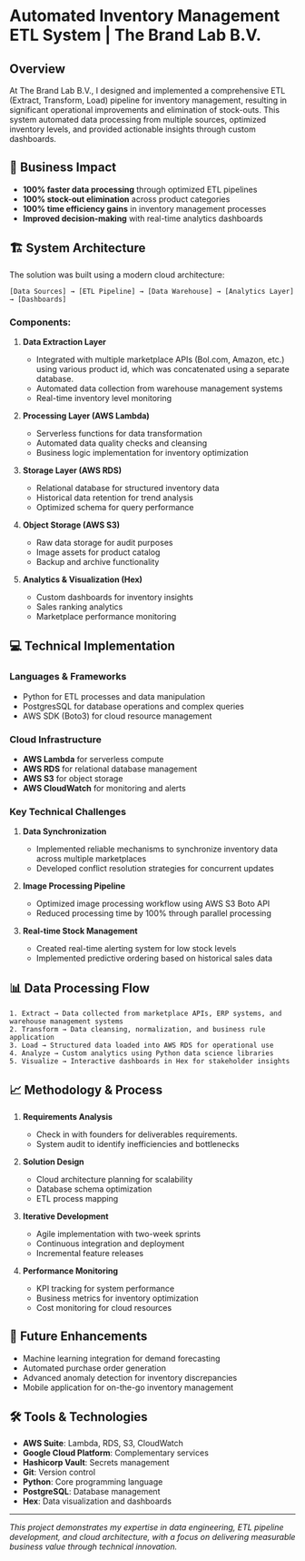 # Automated Inventory Management ETL System | The Brand Lab B.V.

## Overview
At The Brand Lab B.V., I designed and implemented a comprehensive ETL (Extract, Transform, Load) pipeline for inventory management, resulting in significant operational improvements and elimination of stock-outs. This system automated data processing from multiple sources, optimized inventory levels, and provided actionable insights through custom dashboards.

## 🚀 Business Impact

- **100% faster data processing** through optimized ETL pipelines
- **100% stock-out elimination** across product categories
- **100% time efficiency gains** in inventory management processes
- **Improved decision-making** with real-time analytics dashboards

## 🏗️ System Architecture

The solution was built using a modern cloud architecture:

```
[Data Sources] → [ETL Pipeline] → [Data Warehouse] → [Analytics Layer] → [Dashboards]
```

### Components:

1. **Data Extraction Layer**
   - Integrated with multiple marketplace APIs (Bol.com, Amazon, etc.) using various product id, which was concatenated using a separate database.
   - Automated data collection from warehouse management systems
   - Real-time inventory level monitoring

2. **Processing Layer (AWS Lambda)**
   - Serverless functions for data transformation
   - Automated data quality checks and cleansing
   - Business logic implementation for inventory optimization

3. **Storage Layer (AWS RDS)**
   - Relational database for structured inventory data
   - Historical data retention for trend analysis
   - Optimized schema for query performance

4. **Object Storage (AWS S3)**
   - Raw data storage for audit purposes
   - Image assets for product catalog
   - Backup and archive functionality

5. **Analytics & Visualization (Hex)**
   - Custom dashboards for inventory insights
   - Sales ranking analytics
   - Marketplace performance monitoring

## 💻 Technical Implementation

### Languages & Frameworks
- Python for ETL processes and data manipulation
- PostgresSQL for database operations and complex queries
- AWS SDK (Boto3) for cloud resource management

### Cloud Infrastructure
- **AWS Lambda** for serverless compute
- **AWS RDS** for relational database management
- **AWS S3** for object storage
- **AWS CloudWatch** for monitoring and alerts

### Key Technical Challenges

1. **Data Synchronization**
   - Implemented reliable mechanisms to synchronize inventory data across multiple marketplaces
   - Developed conflict resolution strategies for concurrent updates

2. **Image Processing Pipeline**
   - Optimized image processing workflow using AWS S3 Boto API
   - Reduced processing time by 100% through parallel processing

3. **Real-time Stock Management**
   - Created real-time alerting system for low stock levels
   - Implemented predictive ordering based on historical sales data

## 📊 Data Processing Flow

```
1. Extract → Data collected from marketplace APIs, ERP systems, and warehouse management systems
2. Transform → Data cleansing, normalization, and business rule application
3. Load → Structured data loaded into AWS RDS for operational use
4. Analyze → Custom analytics using Python data science libraries
5. Visualize → Interactive dashboards in Hex for stakeholder insights
```

## 📈 Methodology & Process

1. **Requirements Analysis**
   - Check in with founders for deliverables requirements.
   - System audit to identify inefficiencies and bottlenecks

2. **Solution Design**
   - Cloud architecture planning for scalability
   - Database schema optimization
   - ETL process mapping

3. **Iterative Development**
   - Agile implementation with two-week sprints
   - Continuous integration and deployment
   - Incremental feature releases

4. **Performance Monitoring**
   - KPI tracking for system performance
   - Business metrics for inventory optimization
   - Cost monitoring for cloud resources

## 🔮 Future Enhancements

- Machine learning integration for demand forecasting
- Automated purchase order generation
- Advanced anomaly detection for inventory discrepancies
- Mobile application for on-the-go inventory management

## 🛠️ Tools & Technologies

- **AWS Suite**: Lambda, RDS, S3, CloudWatch
- **Google Cloud Platform**: Complementary services
- **Hashicorp Vault**: Secrets management
- **Git**: Version control
- **Python**: Core programming language
- **PostgreSQL**: Database management
- **Hex**: Data visualization and dashboards

---

*This project demonstrates my expertise in data engineering, ETL pipeline development, and cloud architecture, with a focus on delivering measurable business value through technical innovation.*
